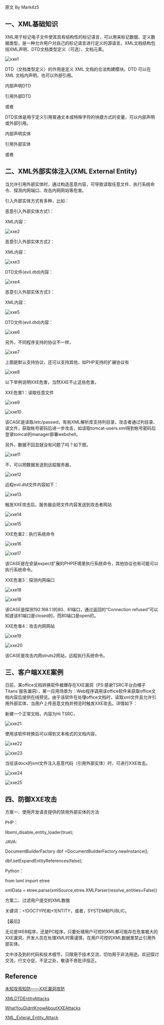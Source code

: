 原文 By Mark4z5

## 一、XML基础知识  
  
 XML用于标记电子文件使其具有结构性的标记语言，可以用来标记数据、定义数据类型，是一种允许用户对自己的标记语言进行定义的源语言。XML文档结构包括XML声明、DTD文档类型定义（可选）、文档元素。  
![xxe1](../pictures/xxe1.png)  
   
DTD（文档类型定义）的作用是定义 XML 文档的合法构建模块。DTD 可以在 XML 文档内声明，也可以外部引用。  
  
内部声明DTD  
  
<!DOCTYPE 根元素 [元素声明]>  
  
引用外部DTD  
  
<!DOCTYPE 根元素 SYSTEM "文件名">  
  
或者  
  
<!DOCTYPE 根元素 PUBLIC "public_ID" "文件名">  
  
DTD实体是用于定义引用普通文本或特殊字符的快捷方式的变量，可以内部声明或外部引用。  
  
内部声明实体  
  
<!ENTITY 实体名称 "实体的值">  
  
引用外部实体  
  
<!ENTITY 实体名称 SYSTEM "URI">  
  
或者  
  
<!ENTITY 实体名称 PUBLIC "public_ID" "URI">  
   
## 二、XML外部实体注入(XML External Entity)  
  
当允许引用外部实体时，通过构造恶意内容，可导致读取任意文件、执行系统命令、探测内网端口、攻击内网网站等危害。  
   
引入外部实体方式有多种，比如：  
  
恶意引入外部实体方式1：  
  
XML内容：  
![xxe2](../pictures/xxe2.png)  
  
恶意引入外部实体方式2：  
XML内容：  
![xxe3](../pictures/xxe3.png)  
  
DTD文件(evil.dtd)内容：  
![xxe4](../pictures/xxe4.png)  
  
恶意引入外部实体方式3：  
XML内容：  
![xxe5](../pictures/xxe5.png)  
DTD文件(evil.dtd)内容：  
![xxe6](../pictures/xxe6.png)  
  
另外，不同程序支持的协议不一样，  
![xxe7](../pictures/xxe7.png)  
  
上图是默认支持协议，还可以支持其他，如PHP支持的扩展协议有  
![xxe8](../pictures/xxe8.png)  
  
  
以下举例说明XXE危害，当然XXE不止这些危害。  
  
  
XXE危害1：读取任意文件  
![xxe9](../pictures/xxe9.png)  
  
![xxe10](../pictures/xxe10.png)  
  
该CASE是读取/etc/passwd，有些XML解析库支持列目录，攻击者通过列目录、读文件，获取帐号密码后进一步攻击，如读取tomcat-users.xml得到帐号密码后登录tomcat的manager部署webshell。  
  
另外，数据不回显就没有问题了吗？如下图，  
![xxe11](../pictures/xxe11.png)  
  
不，可以把数据发送到远程服务器，  
![xxe12](../pictures/xxe12.png)  
  
远程evil.dtd文件内容如下：  
![xxe13](../pictures/xxe13.png)  
  
触发XXE攻击后，服务器会把文件内容发送到攻击者网站  
![xxe14](../pictures/xxe14.png)  
![xxe15](../pictures/xxe15.png)  
  
   
XXE危害2：执行系统命令  
![xxe16](../pictures/xxe16.png)  
  
![xxe17](../pictures/xxe17.png)  
  
该CASE是在安装expect扩展的PHP环境里执行系统命令，其他协议也有可能可以执行系统命令。  
   
XXE危害3：探测内网端口  
![xxe18](../pictures/xxe18_1.png)  
  
![xxe18](../pictures/xxe18.png)  
  
  
该CASE是探测192.168.1.1的80、81端口，通过返回的“Connection refused”可以知道该81端口是closed的，而80端口是open的。  
   
XXE危害4：攻击内网网站  
![xxe19](../pictures/xxe19.png)  
![xxe20](../pictures/xxe20.png)  
  
  
该CASE是攻击内网struts2网站，远程执行系统命令。  
   
## 三、客户端XXE案例  
  
日前，某office文档转换软件被爆存在XXE漏洞（PS:感谢TSRC平台白帽子Titans`报告漏洞），某一应用场景为：Web程序调用该office软件来获取office文档内容后提供在线预览。由于该软件在处理office文档时，读取xml文件且允许引用外部实体，当用户上传恶意文档并预览时触发XXE攻击。详情如下：  
  
新建一个正常文档，内容为Hi TSRC，  
  
![xxe21](../pictures/xxe21.png)  
  
使用该软件转换后可以得到文本格式的文档内容，  
  
![xxe22](../pictures/xxe22.png)  
  
![xxe23](../pictures/xxe23.png)  
  
当往该docx的xml文件注入恶意代码（引用外部实体）时，可进行XXE攻击。  
  
![xxe24](../pictures/xxe24.png)  
  
![xxe25](../pictures/xxe25.png)  
  
  
## 四、防御XXE攻击  
  
方案一、使用开发语言提供的禁用外部实体的方法  
  
PHP：  
libxml_disable_entity_loader(true);  
  
JAVA:  
DocumentBuilderFactory dbf =DocumentBuilderFactory.newInstance();  
dbf.setExpandEntityReferences(false);  
  
Python：  
from lxml import etree  
xmlData = etree.parse(xmlSource,etree.XMLParser(resolve_entities=False))  
   
方案二、过滤用户提交的XML数据  
        
 关键词：<!DOCTYPE和<!ENTITY，或者，SYSTEM和PUBLIC。  
   
  
【最后】  
  
  
无论是WEB程序，还是PC程序，只要处理用户可控的XML都可能存在危害极大的XXE漏洞，开发人员在处理XML时需谨慎，在用户可控的XML数据里禁止引用外部实体。  
  
文中涉及到的代码和技术细节，只限用于技术交流，切勿用于非法用途。欢迎探讨交流，行文仓促，不足之处，敬请不吝批评指正。  
   
  
## Reference  
[未知攻焉知防——XXE漏洞攻防](https://security.tencent.com/index.php/blog/msg/69)  

[XMLDTDEntityAttacks](http://www.vsecurity.com/download/papers/XMLDTDEntityAttacks.pdf)  
[WhatYouDidntKnowAboutXXEAttacks](http://2013.appsecusa.org/2013/wp-content/uploads/2013/12/WhatYouDidntKnowAboutXXEAttacks.pdf)  
[XML_Exteral_Entity_Attack](https://www.owasp.org/images/5/5d/XML_Exteral_Entity_Attack.pdf)  
